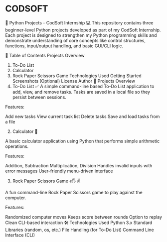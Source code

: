 # CODSOFT

🐍 Python Projects - CodSoft Internship 💻
This repository contains three beginner-level Python projects developed as part of my CodSoft Internship. Each project is designed to strengthen my Python programming skills and demonstrate understanding of core concepts like control structures, functions, input/output handling, and basic GUI/CLI logic.

🔗 Table of Contents
Projects Overview
1. To-Do List
2. Calculator
3. Rock Paper Scissors Game
Technologies Used
Getting Started
Screenshots (Optional)
License
Author
📌 Projects Overview
1. To-Do List ✅
A simple command-line based To-Do List application to add, view, and remove tasks. Tasks are saved in a local file so they persist between sessions.

Features:

Add new tasks
View current task list
Delete tasks
Save and load tasks from a file


2. Calculator 🧮

A basic calculator application using Python that performs simple arithmetic operations.

Features:

Addition, Subtraction
Multiplication, Division
Handles invalid inputs with error messages
User-friendly menu-driven interface

3. Rock Paper Scissors Game ✊🖐✌️

A fun command-line Rock Paper Scissors game to play against the computer.


Features:

Randomized computer moves
Keeps score between rounds
Option to replay
Clean CLI-based interaction
🛠 Technologies Used
Python 3.x
Standard Libraries (random, os, etc.)
File Handling (for To-Do List)
Command Line Interface (CLI)
